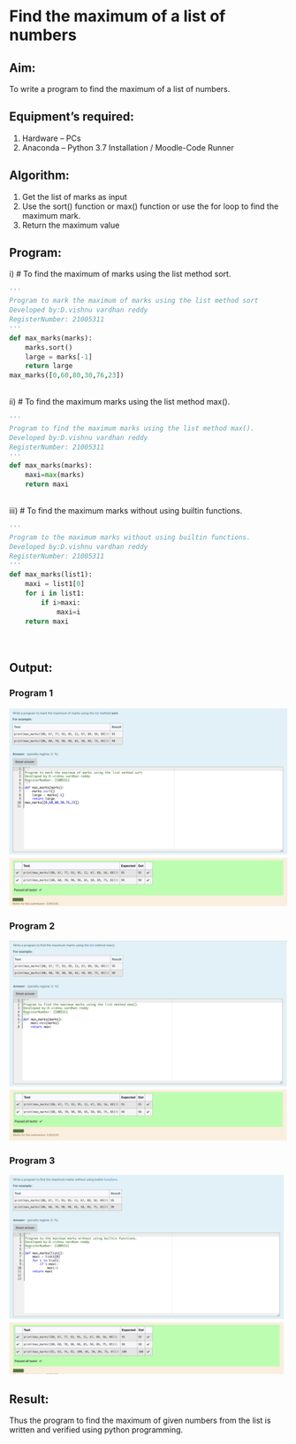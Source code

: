 # Find the maximum of a list of numbers
## Aim:
To write a program to find the maximum of a list of numbers.
## Equipment’s required:
1.	Hardware – PCs
2.	Anaconda – Python 3.7 Installation / Moodle-Code Runner
## Algorithm:
1.	Get the list of marks as input
2.	Use the sort() function or max() function or use the for loop to find the maximum mark.
3.	Return the maximum value
## Program:

i)	# To find the maximum of marks using the list method sort.
```Python
''' 
Program to mark the maximum of marks using the list method sort
Developed by:D.vishnu vardhan reddy
RegisterNumber: 21005311
'''
def max_marks(marks):
    marks.sort()
    large = marks[-1]
    return large
max_marks([0,60,80,30,76,23])



```

ii)	# To find the maximum marks using the list method max().
```Python
''' 
Program to find the maximum marks using the list method max().
Developed by:D.vishnu vardhan reddy
RegisterNumber: 21005311
'''
def max_marks(marks):
    maxi=max(marks)
    return maxi



```

iii) # To find the maximum marks without using builtin functions.
```Python
''' 
Program to the maximum marks without using builtin functions.
Developed by:D.vishnu vardhan reddy
RegisterNumber: 21005311
'''
def max_marks(list1):
    maxi = list1[0]
    for i in list1:
        if i>maxi:
            maxi=i
    return maxi
    



```

## Output:
### Program 1
![out](1.png)
### Program 2
![out](2.png)
### Program 3
![out](3.png)
## Result:
Thus the program to find the maximum of given numbers from the list is written and verified using python programming.
